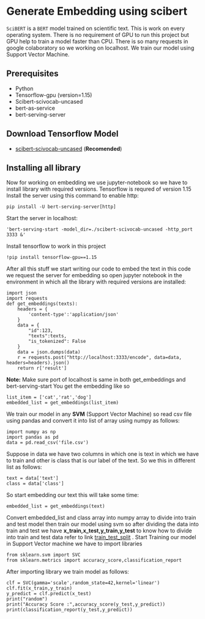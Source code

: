 # Generate Embedding using scibert 
`SciBERT` is a `BERT` model trained on scientific text. This is work on every operating system. There is no requirement of GPU to run this project but GPU help to train a model faster than CPU. There is so many requests in google colaboratory so we working on localhost.
We train our model using Support Vector Machine.
## Prerequisites

 - Python
 - Tensorflow-gpu (version=1.15)
 - Scibert-scivocab-uncased
 - bert-as-service
 - bert-serving-server
## Download Tensorflow Model
- [scibert-scivocab-uncased](https://s3-us-west-2.amazonaws.com/ai2-s2-research/scibert/tensorflow_models/scibert_scivocab_uncased.tar.gz)  (**Recomended**)
## Installing all library
Now for working on embedding we use jupyter-notebook so we have to install library with required versions. Tensorflow is requred of version 1.15
Install the server using this command to enable http:

    pip install -U bert-serving-server[http]


Start the server in localhost:

    'bert-serving-start -model_dir=./scibert-scivocab-uncased -http_port 3333 &'
Install tensorflow to work in this project

    !pip install tensorflow-gpu==1.15
After all this stuff we start writing our code to embed the text in this code we request the server for embedding so open jupyter notebook in the environment in which all the library with required versions are installed:
``` 
import json
import requests
def get_embeddings(texts):
    headers = {
        'content-type':'application/json'
    }
    data = {
        "id":123,
        "texts":texts,
        "is_tokenized": False
    }
    data = json.dumps(data)
    r = requests.post("http://localhost:3333/encode", data=data, headers=headers).json()
    return r['result']
```
**Note:** Make sure port of localhost is same in both get_embeddings and bert-serving-start
You get the embedding like so
```
list_item = ['cat','rat','dog']
embedded_list = get_embeddings(list_item)
```
We train our model in any **SVM** (Support Vector Machine) so read csv file using pandas and convert it into list of array using numpy as follows:
```
import numpy as np
import pandas as pd
data = pd.read_csv('file.csv')
```
Suppose in data we have two columns in which one is text in which we have to train and other is class that is our label of the text. So we this in different list as follows:
```
text = data['text']
class = data['class']
```
So start embedding our text this will take some time:
```
embedded_list = get_embeddings(text)
```
Convert embedded_list and class array into numpy array to divide into train and test model then train our model using svm so after dividing the data into train and test we have **x_train,x_test,y_train,y_test** to know how to divide into train and test data refer to link [train_test_split](https://scikit-learn.org/stable/modules/generated/sklearn.model_selection.train_test_split.html) . 
Start Training our model in Support Vector machine we have to import libraries
```
from sklearn.svm import SVC
from sklearn.metrics import accuracy_score,classification_report
```
After importing library we train model as follows:
```
clf = SVC(gamma='scale',random_state=42,kernel='linear')
clf.fit(x_train,y_train)
y_predict = clf.predict(x_test)
print("random")
print("Accuracy Score :",accuracy_score(y_test,y_predict))
print(classification_report(y_test,y_predict))
```
